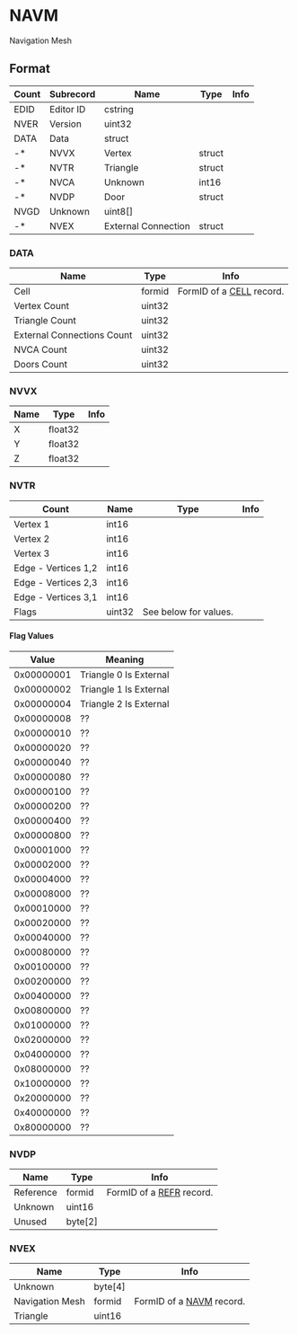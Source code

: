 NAVM
====

Navigation Mesh

## Format

Count | Subrecord | Name | Type | Info
------|-------|------|------|-----
 | EDID | Editor ID | cstring |
 | NVER | Version | uint32 |
 | DATA | Data | struct |
-* | NVVX | Vertex | struct |
-* | NVTR | Triangle | struct |
-* | NVCA | Unknown | int16 |
-* | NVDP | Door | struct |
 | NVGD | Unknown | uint8[] |
-* | NVEX | External Connection | struct |

### DATA

Name | Type | Info
-----|------|-----
Cell | formid | FormID of a [CELL](CELL.md) record.
Vertex Count | uint32 |
Triangle Count | uint32 |
External Connections Count | uint32 |
NVCA Count | uint32 |
Doors Count | uint32 |

### NVVX

Name | Type | Info
-----|------|-----
X | float32 |
Y | float32 |
Z | float32 |

### NVTR

Count | Name | Type | Info
------|------|------|-----
 | Vertex 1 | int16 |
 | Vertex 2 | int16 |
 | Vertex 3 | int16 |
 | Edge - Vertices 1,2 | int16 |
 | Edge - Vertices 2,3 | int16 |
 | Edge - Vertices 3,1 | int16 |
 | Flags | uint32 | See below for values.

#### Flag Values

Value | Meaning
------|--------
0x00000001 | Triangle 0 Is External
0x00000002 | Triangle 1 Is External
0x00000004 | Triangle 2 Is External
0x00000008 | ??
0x00000010 | ??
0x00000020 | ??
0x00000040 | ??
0x00000080 | ??
0x00000100 | ??
0x00000200 | ??
0x00000400 | ??
0x00000800 | ??
0x00001000 | ??
0x00002000 | ??
0x00004000 | ??
0x00008000 | ??
0x00010000 | ??
0x00020000 | ??
0x00040000 | ??
0x00080000 | ??
0x00100000 | ??
0x00200000 | ??
0x00400000 | ??
0x00800000 | ??
0x01000000 | ??
0x02000000 | ??
0x04000000 | ??
0x08000000 | ??
0x10000000 | ??
0x20000000 | ??
0x40000000 | ??
0x80000000 | ??

### NVDP

Name | Type | Info
-----|------|-----
Reference | formid | FormID of a [REFR](REFR.md) record.
Unknown | uint16 |
Unused | byte[2] |

### NVEX

Name | Type | Info
-----|------|-----
Unknown | byte[4] |
Navigation Mesh | formid | FormID of a [NAVM](NAVM.md) record.
Triangle | uint16 |
